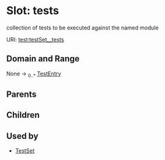 
# Slot: tests


collection of tests to be executed against the named module

URI: [test:testSet__tests](https://linkml.org/testing/testSet__tests)


## Domain and Range

None &#8594;  <sub>0..\*</sub> [TestEntry](TestEntry.md)

## Parents


## Children


## Used by

 * [TestSet](TestSet.md)
